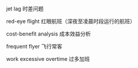 jet lag  时差问题 

red-eye flight  红眼航班（深夜至凌晨时段运行的航班）

cost-benefit analysis  成本效益分析

frequent flyer  飞行常客

work excessive overtime 过多加班


